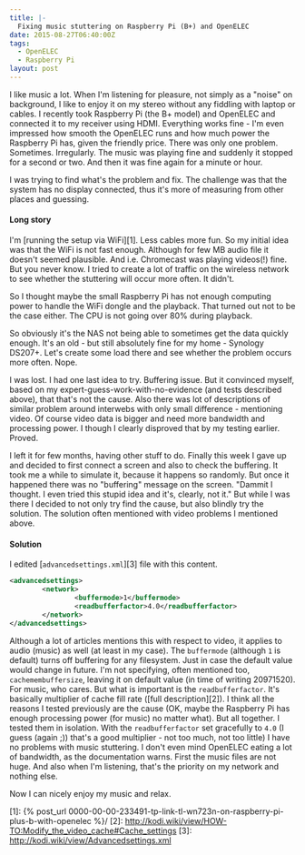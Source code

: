 ```yaml
---
title: |-
  Fixing music stuttering on Raspberry Pi (B+) and OpenELEC
date: 2015-08-27T06:40:00Z
tags:
  - OpenELEC
  - Raspberry Pi
layout: post
---
```

I like music a lot. When I'm listening for pleasure, not simply as a "noise" on background, I like to enjoy it on my stereo without any fiddling with laptop or cables. I recently took Raspberry Pi (the B+ model) and OpenELEC and connected it to my receiver using HDMI. Everything works fine - I'm even impressed how smooth the OpenELEC runs and how much power the Raspberry Pi has, given the friendly price. There was only one problem. Sometimes. Irregularly. The music was playing fine and suddenly it stopped for a second or two. And then it was fine again for a minute or hour.

<!-- excerpt -->

I was trying to find what's the problem and fix. The challenge was that the system has no display connected, thus it's more of measuring from other places and guessing. 

#### Long story

I'm [running the setup via WiFi][1]. Less cables more fun. So my initial idea was that the WiFi is not fast enough. Although for few MB audio file it doesn't seemed plausible. And i.e. Chromecast was playing videos(!) fine. But you never know. I tried to create a lot of traffic on the wireless network to see whether the stuttering will occur more often. It didn't. 

So I thought maybe the small Raspberry Pi has not enough computing power to handle the WiFi dongle and the playback. That turned out not to be the case either. The CPU is not going over 80% during playback. 

So obviously it's the NAS not being able to sometimes get the data quickly enough. It's an old - but still absolutely fine for my home - Synology DS207+. Let's create some load there and see whether the problem occurs more often. Nope.

I was lost. I had one last idea to try. Buffering issue. But it convinced myself, based on my expert-guess-work-with-no-evidence (and tests described above), that that's not the cause. Also there was lot of descriptions of similar problem around interwebs with only small difference - mentioning video. Of course video data is bigger and need more bandwidth and processing power. I though I clearly disproved that by my testing earlier. Proved.  

I left it for few months, having other stuff to do. Finally this week I gave up and decided to first connect a screen and also to check the buffering. It took me a while to simulate it, because it happens so randomly. But once it happened there was no "buffering" message on the screen. "Dammit I thought. I even tried this stupid idea and it's, clearly, not it." But while I was there I decided to not only try find the cause, but also blindly try the solution. The solution often mentioned with video problems I mentioned above. 

#### Solution    

I edited [`advancedsettings.xml`][3] file with this content.

```xml
<advancedsettings>
        <network>
                <buffermode>1</buffermode>
                <readbufferfactor>4.0</readbufferfactor>
        </network>
</advancedsettings>
```

Although a lot of articles mentions this with respect to video, it applies to audio (music) as well (at least in my case). The `buffermode` (although `1` is default) turns off buffering for any filesystem. Just in case the default value would change in future. I'm not specifying, often mentioned too, `cachemembuffersize`, leaving it on default value (in time of writing 20971520). For music, who cares. But what is important is the `readbufferfactor`. It's basically multiplier of cache fill rate ([full description][2]). I think all the reasons I tested previously are the cause (OK, maybe the Raspberry Pi has enough processing power (for music) no matter what). But all together. I tested them in isolation. With the `readbufferfactor` set gracefully to `4.0` (I guess (again ;)) that's a good multiplier - not too much, not too little) I have no problems with music stuttering. I don't even mind OpenELEC eating a lot of bandwidth, as the documentation warns. First the music files are not huge. And also when I'm listening, that's the priority on my network and nothing else.

Now I can nicely enjoy my music and relax. 

[1]: {% post_url 0000-00-00-233491-tp-link-tl-wn723n-on-raspberry-pi-plus-b-with-openelec %}/
[2]: http://kodi.wiki/view/HOW-TO:Modify_the_video_cache#Cache_settings
[3]: http://kodi.wiki/view/Advancedsettings.xml